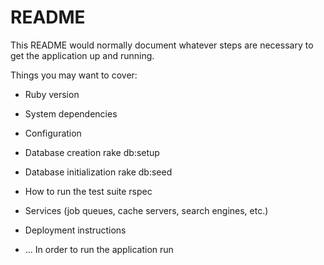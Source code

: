 # README

This README would normally document whatever steps are necessary to get the
application up and running.

Things you may want to cover:

* Ruby version

* System dependencies

* Configuration

* Database creation
  rake db:setup

* Database initialization
  rake db:seed

* How to run the test suite
  rspec

* Services (job queues, cache servers, search engines, etc.)

* Deployment instructions

* ...
In order to run the application run 
